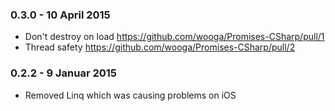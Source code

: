 ### 0.3.0 - 10 April 2015
* Don't destroy on load https://github.com/wooga/Promises-CSharp/pull/1
* Thread safety https://github.com/wooga/Promises-CSharp/pull/2

### 0.2.2 - 9 Januar 2015
* Removed Linq which was causing problems on iOS
